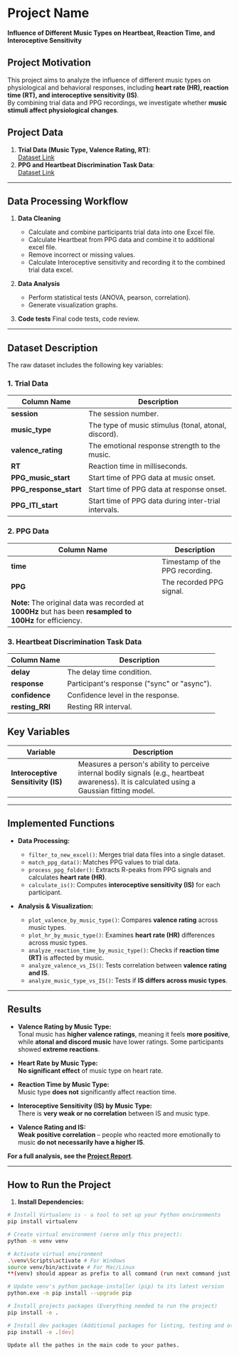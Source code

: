# **Project Name**

**Influence of Different Music Types on Heartbeat, Reaction Time, and Interoceptive Sensitivity**

## **Project Motivation**

This project aims to analyze the influence of different music types on physiological and behavioral responses, including **heart rate (HR), reaction time (RT), and interoceptive sensitivity (IS)**.  
By combining trial data and PPG recordings, we investigate whether **music stimuli affect physiological changes**.

## **Project Data**

1. **Trial Data (Music Type, Valence Rating, RT)**:  
   [Dataset Link](https://openneuro.org/datasets/ds004894/versions/1.0.0)
2. **PPG and Heartbeat Discrimination Task Data**:  
   [Dataset Link](https://figshare.com/articles/dataset/Heart_rate_and_insula_activity_increase_in_response_to_music_in_individuals_with_high_interoceptive_sensitivity/24874173)

---

## **Data Processing Workflow**

1. **Data Cleaning**  
   - Calculate and combine participants trial data into one Excel file.
   - Calculate Heartbeat from PPG data and combine it to additional excel file.
   - Remove incorrect or missing values.
   - Calculate Interoceptive sensitivity and recording it to the combined trial data excel.

2. **Data Analysis**  
   - Perform statistical tests (ANOVA, pearson, correlation).  
   - Generate visualization graphs.
3. **Code tests**
  Final code tests, code review.

---

## **Dataset Description**

The raw dataset includes the following key variables:

### **1. Trial Data**

| Column Name        | Description  |
|--------------------|-------------|
| **session**        | The session number. |
| **music_type**     | The type of music stimulus (tonal, atonal, discord). |
| **valence_rating** | The emotional response strength to the music. |
| **RT**            | Reaction time in milliseconds. |
| **PPG_music_start** | Start time of PPG data at music onset. |
| **PPG_response_start** | Start time of PPG data at response onset. |
| **PPG_ITI_start** | Start time of PPG data during inter-trial intervals. |

### **2. PPG Data**

| Column Name  | Description |
|-------------|-------------|
| **time** | Timestamp of the PPG recording. |
| **PPG**  | The recorded PPG signal. |
| **Note:** The original data was recorded at **1000Hz** but has been **resampled to 100Hz** for efficiency. |

### **3. Heartbeat Discrimination Task Data**

| Column Name      | Description |
|------------------|-------------|
| **delay**       | The delay time condition. |
| **response**    | Participant's response ("sync" or "async"). |
| **confidence**  | Confidence level in the response. |
| **resting_RRI** | Resting RR interval. |

## **Key Variables**

| Variable | Description |
|----------|-------------|
| **Interoceptive Sensitivity (IS)** | Measures a person's ability to perceive internal bodily signals (e.g., heartbeat awareness). It is calculated using a Gaussian fitting model. |

---

## **Implemented Functions**

- **Data Processing:**
  - `filter_to_new_excel()`: Merges trial data files into a single dataset.
  - `match_ppg_data()`: Matches PPG values to trial data.
  - `process_ppg_folder()`: Extracts R-peaks from PPG signals and calculates **heart rate (HR)**.
  - `calculate_is()`: Computes **interoceptive sensitivity (IS)** for each participant.

- **Analysis & Visualization:**
  - `plot_valence_by_music_type()`: Compares **valence rating** across music types.
  - `plot_hr_by_music_type()`: Examines **heart rate (HR)** differences across music types.
  - `analyze_reaction_time_by_music_type()`: Checks if **reaction time (RT)** is affected by music.
  - `analyze_valence_vs_IS()`: Tests correlation between **valence rating and IS**.
  - `analyze_music_type_vs_IS()`: Tests if **IS differs across music types**.

---

## **Results**

- **Valence Rating by Music Type:**  
  Tonal music has **higher valence ratings**, meaning it feels **more positive**, while **atonal and discord music** have lower ratings. Some participants showed **extreme reactions**.

- **Heart Rate by Music Type:**  
  **No significant effect** of music type on heart rate.

- **Reaction Time by Music Type:**  
  Music type **does not** significantly affect reaction time.

- **Interoceptive Sensitivity (IS) by Music Type:**  
  There is **very weak or no correlation** between IS and music type.

- **Valence Rating and IS:**  
  **Weak positive correlation** – people who reacted more emotionally to music **do not necessarily have a higher IS**.

**For a full analysis, see the [Project Report](documentation/Project_report.pdf)**.

---

## **How to Run the Project**

1. **Install Dependencies:**

```bash
# Install Virtualenv is - a tool to set up your Python environments
pip install virtualenv

# Create virtual environment (serve only this project):
python -m venv venv

# Activate virtual environment
.\venv\Scripts\activate # For Windows
source venv/bin/activate # For Mac/Linux
**(venv) should appear as prefix to all command (run next command just after activating venv)**

# Update venv's python package-installer (pip) to its latest version
python.exe -m pip install --upgrade pip

# Install projects packages (Everything needed to run the project)
pip install -e .

# Install dev packages (Additional packages for linting, testing and other developer tools)
pip install -e .[dev]

Update all the pathes in the main code to your pathes.
